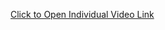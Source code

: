 

   [Click to Open Individual Video Link](https://drive.google.com/file/d/1QdQRa3CxuIfywXg_KhsW-_zvbudYSG4D/view?usp=sharing)
   
   
